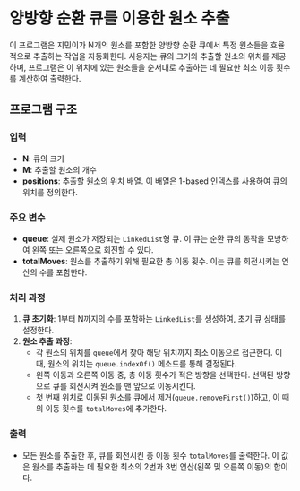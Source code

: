 # 양방향 순환 큐를 이용한 원소 추출

이 프로그램은 지민이가 N개의 원소를 포함한 양방향 순환 큐에서 특정 원소들을 효율적으로 추출하는 작업을 자동화한다. 사용자는 큐의 크기와 추출할 원소의 위치를 제공하며, 프로그램은 이 위치에 있는 원소들을 순서대로 추출하는 데 필요한 최소 이동 횟수를 계산하여 출력한다.

## 프로그램 구조

### 입력
- **N**: 큐의 크기
- **M**: 추출할 원소의 개수
- **positions**: 추출할 원소의 위치 배열. 이 배열은 1-based 인덱스를 사용하여 큐의 위치를 정의한다.

### 주요 변수
- **queue**: 실제 원소가 저장되는 `LinkedList`형 큐. 이 큐는 순환 큐의 동작을 모방하여 왼쪽 또는 오른쪽으로 회전할 수 있다.
- **totalMoves**: 원소를 추출하기 위해 필요한 총 이동 횟수. 이는 큐를 회전시키는 연산의 수를 포함한다.

### 처리 과정
1. **큐 초기화**: 1부터 N까지의 수를 포함하는 `LinkedList`를 생성하여, 초기 큐 상태를 설정한다.
2. **원소 추출 과정**:
    - 각 원소의 위치를 `queue`에서 찾아 해당 위치까지 최소 이동으로 접근한다. 이때, 원소의 위치는 `queue.indexOf()` 메소드를 통해 결정된다.
    - 왼쪽 이동과 오른쪽 이동 중, 총 이동 횟수가 적은 방향을 선택한다. 선택된 방향으로 큐를 회전시켜 원소를 맨 앞으로 이동시킨다.
    - 첫 번째 위치로 이동된 원소를 큐에서 제거(`queue.removeFirst()`)하고, 이 때의 이동 횟수를 `totalMoves`에 추가한다.

### 출력
- 모든 원소를 추출한 후, 큐를 회전시킨 총 이동 횟수 `totalMoves`를 출력한다. 이 값은 원소를 추출하는 데 필요한 최소의 2번과 3번 연산(왼쪽 및 오른쪽 이동)의 합이다.
